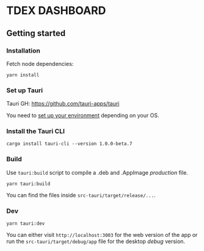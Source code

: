 # TDEX DASHBOARD


## Getting started

### Installation

Fetch node dependencies:

```
yarn install
```

### Set up Tauri

Tauri GH: https://github.com/tauri-apps/tauri

You need to [set up your environment](https://tauri.studio/en/docs/getting-started/intro#setting-up-your-environment) depending on your OS.


### Install the Tauri CLI

```
cargo install tauri-cli --version 1.0.0-beta.7
```

### Build

Use `tauri:build` script to compile a .deb and .AppImage _production_ file.

```
yarn tauri:build
```

You can find the files inside `src-tauri/target/release/...`.

### Dev

```
yarn tauri:dev
```

You can either visit `http://localhost:3003` for the web version of the app or run the `src-tauri/target/debug/app` file for the desktop _debug_ version.
